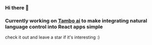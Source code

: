 ### Hi there 👋

### Currently working on [Tambo ai](https://github.com/tambo-ai/tambo) to make integrating natural language control into React apps simple
check it out and leave a star if it's interesting :)

<!--
**MichaelMilstead/MichaelMilstead** is a ✨ _special_ ✨ repository because its `README.md` (this file) appears on your GitHub profile.

Here are some ideas to get you started:

- 🔭 I’m currently working on ...
- 🌱 I’m currently learning ...
- 👯 I’m looking to collaborate on ...
- 🤔 I’m looking for help with ...
- 💬 Ask me about ...
- 📫 How to reach me: ...
- 😄 Pronouns: ...
- ⚡ Fun fact: ...
-->
